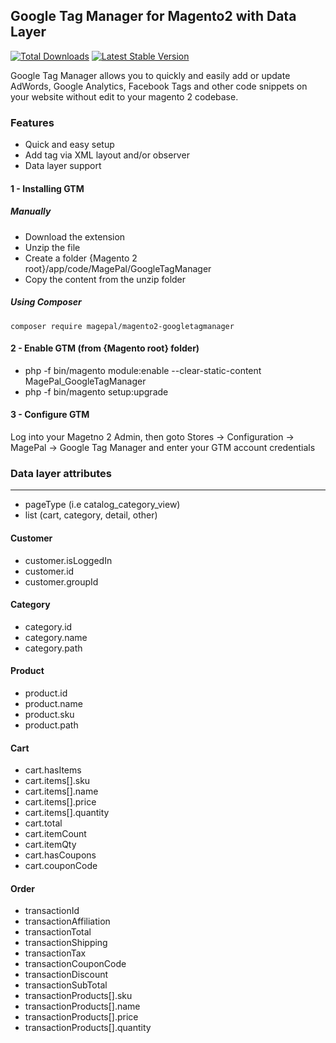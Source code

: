 ## Google Tag Manager for Magento2 with Data Layer

[![Total Downloads](https://poser.pugx.org/magepal/magento2-googletagmanager/downloads)](https://packagist.org/packages/magepal/magento2-googletagmanager)
[![Latest Stable Version](https://poser.pugx.org/magepal/magento2-googletagmanager/v/stable)](https://packagist.org/packages/magepal/magento2-googletagmanager)

Google Tag Manager allows you to quickly and easily add or update AdWords, Google Analytics, Facebook Tags and other code snippets on your website without edit to your magento 2 codebase.

### Features
* Quick and easy setup
* Add tag via XML layout and/or observer
* Data layer support

#### 1 - Installing GTM
##### Manually
 * Download the extension
 * Unzip the file
 * Create a folder {Magento 2 root}/app/code/MagePal/GoogleTagManager
 * Copy the content from the unzip folder

##### Using Composer

```
composer require magepal/magento2-googletagmanager
```

#### 2 - Enable GTM (from {Magento root} folder)
 * php -f bin/magento module:enable --clear-static-content MagePal_GoogleTagManager
 * php -f bin/magento setup:upgrade

#### 3 - Configure GTM

Log into your Magetno 2 Admin, then goto Stores -> Configuration -> MagePal -> Google Tag Manager and enter your GTM account credentials

### Data layer attributes
---------
* pageType (i.e catalog_category_view)
* list (cart, category, detail, other)

#### Customer
* customer.isLoggedIn
* customer.id
* customer.groupId

#### Category
* category.id
* category.name
* category.path

#### Product
* product.id
* product.name
* product.sku
* product.path

#### Cart
* cart.hasItems
* cart.items[].sku
* cart.items[].name
* cart.items[].price
* cart.items[].quantity
* cart.total
* cart.itemCount
* cart.itemQty
* cart.hasCoupons
* cart.couponCode

#### Order
* transactionId
* transactionAffiliation
* transactionTotal
* transactionShipping
* transactionTax
* transactionCouponCode
* transactionDiscount
* transactionSubTotal
* transactionProducts[].sku
* transactionProducts[].name
* transactionProducts[].price
* transactionProducts[].quantity
